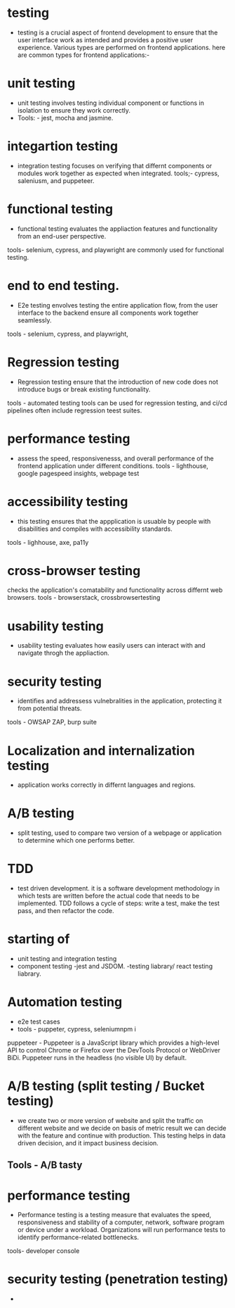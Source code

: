 # testing
- testing is a crucial aspect of frontend development to ensure that the user interface work as intended and provides  a positive user experience. Various types are performed on frontend applications. here are common types for frontend applications:-

# unit testing 
- unit testing involves testing individual component or functions in isolation to ensure they work correctly. 
- Tools: - jest, mocha and jasmine.

# integartion testing

- integration testing focuses on verifying that differnt components or modules work together as expected when integrated.
 tools;- cypress, saleniusm, and puppeteer.

# functional testing
- functional testing evaluates  the appliaction features and functionality from an end-user perspective.

tools- selenium, cypress, and playwright are commonly used for functional testing. 

# end to end testing.
- E2e testing envolves testing the entire application flow, from the user interface to the backend ensure all components work together seamlessly.

tools - selenium, cypress, and playwright,

# Regression testing
- Regression testing ensure that the introduction of new code does not introduce bugs or break existing functionality.

tools - automated testing tools can be used for regression testing, and ci/cd pipelines often include regression teest suites.

# performance testing
- assess the speed, responsivenesss, and overall performance of the frontend application under different conditions. 
tools - lighthouse, google pagespeed insights, webpage test

# accessibility testing

- this testing ensures that the appplication is usuable by people with disabilities and compiles with accessibility standards.

tools - lighhouse, axe, pa11y 

# cross-browser testing
checks the application's comatability and functionality across differnt web browsers.
tools - browserstack, crossbrowsertesting 

# usability testing
- usability testing evaluates how easily users can interact with and navigate throgh the appliaction. 

# security testing
- identifies and addressess vulnebralities in the application, protecting it from potential threats.

tools - OWSAP ZAP, burp suite 

# Localization and internalization testing
- application works correctly in differnt languages and regions.

# A/B testing

- split testing, used to compare two version of a webpage or      application to determine which one performs better.

# TDD
- test driven development. it is a software development methodology in which tests are written before the actual code that needs to be implemented. TDD follows a cycle of steps: write a test, make the test pass, and then refactor the code.

# starting of
  - unit testing and integration testing
   - component testing
   -jest and JSDOM.
   -testing liabrary/ react testing liabrary.

# Automation testing
   - e2e test cases
   - tools - puppeter, cypress, seleniumnpm i 

   puppeteer - Puppeteer is a JavaScript library which provides a high-level API to control Chrome or Firefox over the DevTools Protocol or WebDriver BiDi. Puppeteer runs in the headless (no visible UI) by default.  

# A/B testing (split testing / Bucket testing) 
- we create two or more version of website and split the traffic on different website and we decide on basis of metric result we can decide with the feature and continue with production. This testing helps in data driven decision, and it impact business decision.

Tools - A/B tasty
   - 
# performance testing 
- Performance testing is a testing measure that evaluates the speed, responsiveness and stability of a computer, network, software program or device under a workload. Organizations will run performance tests to identify performance-related bottlenecks.

tools- developer console 

# security testing (penetration testing)
 - 
 